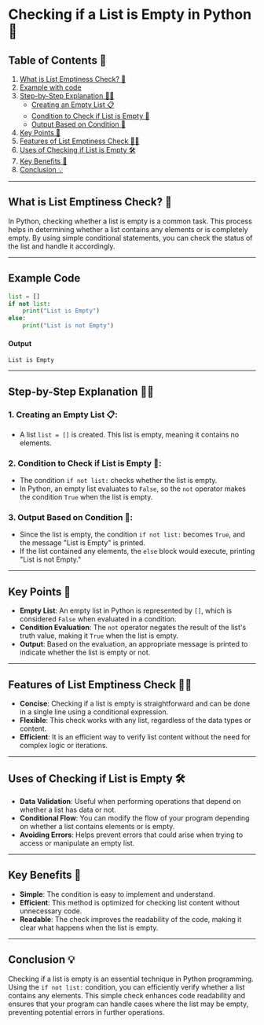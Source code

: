 # Checking if a List is Empty in Python 📝

## Table of Contents 📑
1. [What is List Emptiness Check? 🤔](#what-is-list-emptiness-check)
2. [Example with code](#Example-Code)
3. [Step-by-Step Explanation 🚶‍♂️](#step-by-step-explanation)
   - [Creating an Empty List 📋](#creating-an-empty-list)
   - [Condition to Check if List is Empty 🔄](#condition-to-check-if-list-is-empty)
   - [Output Based on Condition 📢](#output-based-on-condition)
4. [Key Points 📝](#key-points)
5. [Features of List Emptiness Check 🧑‍💻](#features-of-list-emptiness-check)
6. [Uses of Checking if List is Empty 🛠️](#uses-of-checking-if-list-is-empty)
7. [Key Benefits 🌟](#key-benefits)
8. [Conclusion 💡](#conclusion)

---

## What is List Emptiness Check? 🤔

In Python, checking whether a list is empty is a common task. This process helps in determining whether a list contains any elements or is completely empty. By using simple conditional statements, you can check the status of the list and handle it accordingly.

---
## Example Code
```python
list = []
if not list:
    print("List is Empty")
else:
    print("List is not Empty")
```
#### Output
`List is Empty`

---

## Step-by-Step Explanation 🚶‍♂️

### 1. Creating an Empty List 📋:
- A list `list = []` is created. This list is empty, meaning it contains no elements.

### 2. Condition to Check if List is Empty 🔄:
- The condition `if not list:` checks whether the list is empty.
- In Python, an empty list evaluates to `False`, so the `not` operator makes the condition `True` when the list is empty.

### 3. Output Based on Condition 📢:
- Since the list is empty, the condition `if not list:` becomes `True`, and the message "List is Empty" is printed.
- If the list contained any elements, the `else` block would execute, printing "List is not Empty."

---

## Key Points 📝

- **Empty List**: An empty list in Python is represented by `[]`, which is considered `False` when evaluated in a condition.
- **Condition Evaluation**: The `not` operator negates the result of the list's truth value, making it `True` when the list is empty.
- **Output**: Based on the evaluation, an appropriate message is printed to indicate whether the list is empty or not.

---

## Features of List Emptiness Check 🧑‍💻

- **Concise**: Checking if a list is empty is straightforward and can be done in a single line using a conditional expression.
- **Flexible**: This check works with any list, regardless of the data types or content.
- **Efficient**: It is an efficient way to verify list content without the need for complex logic or iterations.

---

## Uses of Checking if List is Empty 🛠️

- **Data Validation**: Useful when performing operations that depend on whether a list has data or not.
- **Conditional Flow**: You can modify the flow of your program depending on whether a list contains elements or is empty.
- **Avoiding Errors**: Helps prevent errors that could arise when trying to access or manipulate an empty list.

---

## Key Benefits 🌟

- **Simple**: The condition is easy to implement and understand.
- **Efficient**: This method is optimized for checking list content without unnecessary code.
- **Readable**: The check improves the readability of the code, making it clear what happens when the list is empty.

---

## Conclusion 💡

Checking if a list is empty is an essential technique in Python programming. Using the `if not list:` condition, you can efficiently verify whether a list contains any elements. This simple check enhances code readability and ensures that your program can handle cases where the list may be empty, preventing potential errors in further operations.


